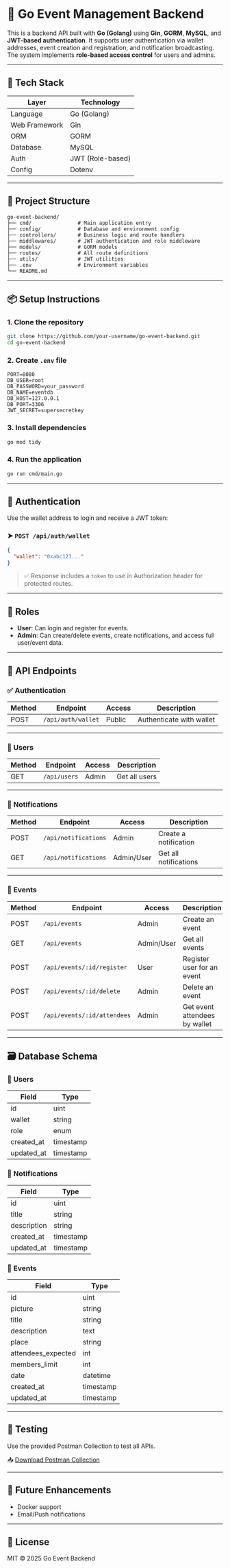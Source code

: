 
# 🎯 Go Event Management Backend

This is a backend API built with **Go (Golang)** using **Gin**, **GORM**, **MySQL**, and **JWT-based authentication**. It supports user authentication via wallet addresses, event creation and registration, and notification broadcasting. The system implements **role-based access control** for users and admins.

---

## 🧰 Tech Stack

| Layer         | Technology           |
|---------------|----------------------|
| Language      | Go (Golang)          |
| Web Framework | Gin                  |
| ORM           | GORM                 |
| Database      | MySQL                |
| Auth          | JWT (Role-based)     |
| Config        | Dotenv               |

---

## 📁 Project Structure

```
go-event-backend/
├── cmd/               # Main application entry
├── config/            # Database and environment config
├── controllers/       # Business logic and route handlers
├── middlewares/       # JWT authentication and role middleware
├── models/            # GORM models
├── routes/            # All route definitions
├── utils/             # JWT utilities
├── .env               # Environment variables
└── README.md
```

---

## 📦 Setup Instructions

### 1. Clone the repository

```bash
git clone https://github.com/your-username/go-event-backend.git
cd go-event-backend
```

### 2. Create `.env` file

```env
PORT=8080
DB_USER=root
DB_PASSWORD=your_password
DB_NAME=eventdb
DB_HOST=127.0.0.1
DB_PORT=3306
JWT_SECRET=supersecretkey
```

### 3. Install dependencies

```bash
go mod tidy
```

### 4. Run the application

```bash
go run cmd/main.go
```

---

## 🔐 Authentication

Use the wallet address to login and receive a JWT token:

### ➤ `POST /api/auth/wallet`
```json
{
  "wallet": "0xabc123..."
}
```

> ✅ Response includes a `token` to use in Authorization header for protected routes.

---

## 🧑 Roles

- **User**: Can login and register for events.
- **Admin**: Can create/delete events, create notifications, and access full user/event data.

---

## 🔗 API Endpoints

### ✅ Authentication

| Method | Endpoint              | Access  | Description             |
|--------|-----------------------|---------|-------------------------|
| POST   | `/api/auth/wallet`    | Public  | Authenticate with wallet|

---

### 👥 Users

| Method | Endpoint       | Access | Description    |
|--------|----------------|--------|----------------|
| GET    | `/api/users`   | Admin  | Get all users  |

---

### 🔔 Notifications

| Method | Endpoint            | Access     | Description            |
|--------|---------------------|------------|------------------------|
| POST   | `/api/notifications`| Admin      | Create a notification  |
| GET    | `/api/notifications`| Admin/User | Get all notifications  |

---

### 📅 Events

| Method | Endpoint                     | Access     | Description                    |
|--------|------------------------------|------------|--------------------------------|
| POST   | `/api/events`                | Admin      | Create an event                |
| GET    | `/api/events`                | Admin/User | Get all events                 |
| POST   | `/api/events/:id/register`   | User       | Register user for an event     |
| POST   | `/api/events/:id/delete`     | Admin      | Delete an event                |
| POST   | `/api/events/:id/attendees`  | Admin      | Get event attendees by wallet  |

---

## 🗃️ Database Schema

### 📌 Users

| Field     | Type       |
|-----------|------------|
| id        | uint       |
| wallet    | string     |
| role      | enum       |
| created_at| timestamp  |
| updated_at| timestamp  |

### 📌 Notifications

| Field       | Type     |
|-------------|----------|
| id          | uint     |
| title       | string   |
| description | string   |
| created_at  | timestamp|
| updated_at  | timestamp|

### 📌 Events

| Field             | Type     |
|-------------------|----------|
| id                | uint     |
| picture           | string   |
| title             | string   |
| description       | text     |
| place             | string   |
| attendees_expected| int      |
| members_limit     | int      |
| date              | datetime |
| created_at        | timestamp|
| updated_at        | timestamp|

---

## 🧪 Testing

Use the provided Postman Collection to test all APIs.

📥 [Download Postman Collection](./ROAI-Backend.postman_collection.json)

---

## 🚀 Future Enhancements

- Docker support
- Email/Push notifications

---

## 📜 License

MIT © 2025 Go Event Backend
